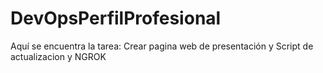 # DevOpsPerfilProfesional
Aquí se encuentra la tarea:
  Crear pagina web de presentación y Script de actualizacion y NGROK
